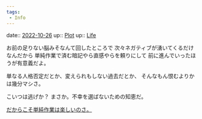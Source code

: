 ```yaml
---
tags:
 - Info
---
```


date:: [2022-10-26](Daily_Note/2022-10-26.md)
up:: [Plot](Bar/Novel/Chaos/Plot.md)
up:: [Life](Bar/Novel/Chaos/Life.md)

お前の足りない脳みそなんて回したところで
次々ネガティブが湧いてくるだけなんだから
単純作業で済む暗記やら直感やらを頼りにして
前に進んでいったほうが有意義だよ。

単なる人格否定だとか、変えられもしない過去だとか、
そんなもん恨むよりかは幾分マシさ。

こいつは逃げか？
まさか。不幸を選ばないための知恵だ。

[だからこそ単純作業は楽しいのさ。](Info/だからこそ単純作業は楽しいのさ。.md)
